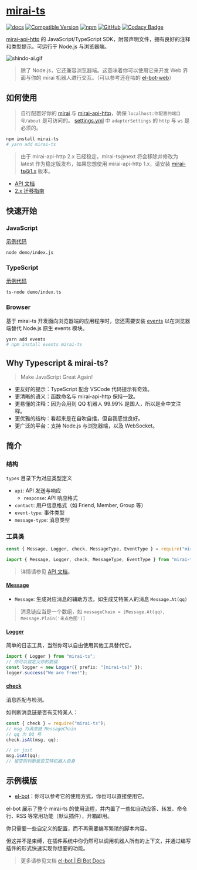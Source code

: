 # [mirai-ts](https://github.com/YunYouJun/mirai-ts)

[![docs](https://github.com/YunYouJun/mirai-ts/workflows/docs/badge.svg)](https://www.yunyoujun.cn/mirai-ts/)
[![Compatible Version](https://img.shields.io/badge/mirai--api--http-v2.3.3-blue)](https://github.com/project-mirai/mirai-api-http)
[![npm](https://img.shields.io/npm/v/mirai-ts)](https://www.npmjs.com/package/mirai-ts)
[![GitHub](https://img.shields.io/github/license/YunYouJun/mirai-ts)](https://github.com/YunYouJun/mirai-ts)
[![Codacy Badge](https://app.codacy.com/project/badge/Grade/9b332231afb643df83b59cc8b4188278)](https://www.codacy.com/gh/YunYouJun/mirai-ts/dashboard?utm_source=github.com&utm_medium=referral&utm_content=YunYouJun/mirai-ts&utm_campaign=Badge_Grade)

<!-- [![GitHub release (latest SemVer)](https://img.shields.io/github/v/release/project-mirai/mirai-api-http?label=mirai-api-http)](https://github.com/project-mirai/mirai-api-http) -->

[mirai-api-http](https://github.com/mamoe/mirai-api-http) 的 JavaScript/TypeScript SDK，附带声明文件，拥有良好的注释和类型提示。可运行于 Node.js 与浏览器端。

![shindo-ai.gif](https://user-images.githubusercontent.com/25154432/110353530-1f9de280-8072-11eb-94b0-addcd8ca1ca4.png)

> 除了 Node.js，它还兼容浏览器端。这意味着你可以使用它来开发 Web 界面与你的 mirai 机器人进行交互。（可以参考还在咕的 [el-bot-web](https://github.com/ElpsyCN/el-bot-web)）

## 如何使用

> 自行配置好你的 [mirai](https://github.com/mamoe/mirai) 与 [mirai-api-http](https://github.com/project-mirai/mirai-api-http)，确保 `localhost:你配置的端口号/about` 是可访问的。
> [settings.yml](https://github.com/project-mirai/mirai-api-http#settingyml%E6%A8%A1%E6%9D%BF) 中 `adapterSettings` 的 `http` 与 `ws` 是必须的。

```sh
npm install mirai-ts
# yarn add mirai-ts
```

> 由于 mirai-api-http 2.x 已经稳定，mirai-ts@next 将会移除并修改为 latest 作为稳定版发布，如果您想使用 mirai-api-http 1.x，请安装 [mirai-ts@1.x](https://www.npmjs.com/package/mirai-ts/v/1.1.1) 版本。

- [API 文档](https://www.yunyoujun.cn/mirai-ts/)
- [2.x 迁移指南](./migrate.md)

## 快速开始

### JavaScript

[示例代码](./demo/index.js)

```sh
node demo/index.js
```

### TypeScript

[示例代码](./demo/index.ts)

```sh
ts-node demo/index.ts
```

### Browser

基于 mirai-ts 开发面向浏览器端的应用程序时，您还需要安装 [events](https://github.com/browserify/events) 以在浏览器端替代 Node.js 原生 events 模块。

```sh
yarn add events
# npm install events mirai-ts
```

## Why Typescript & mirai-ts?

> Make JavaScript Great Again!

- 更友好的提示：TypeScript 配合 VSCode 代码提示有奇效。
- 更清晰的语义：函数命名与 mirai-api-http 保持一致。
- 更易懂的注释：因为会用到 QQ 机器人 99.99% 是国人，所以是全中文注释。
- 更优雅的结构：看起来是在自吹自擂，但自我感觉良好。
- 更广泛的平台：支持 Node.js 与浏览器端，以及 WebSocket。

## 简介

### 结构

`types` 目录下为对应类型定义

- `api`: API 发送与响应
  - `response`: API 响应格式
- `contact`: 用户信息格式（如 Friend, Member, Group 等）
- `event-type`: 事件类型
- `message-type`: 消息类型

### 工具类

```js
const { Message, Logger, check, MessageType, EventType } = require("mirai-ts");
```

```ts
import { Message, Logger, check, MessageType, EventType } from "mirai-ts";
```

> 详情请参见 [API 文档](https://www.yunyoujun.cn/mirai-ts/)。

#### [Message](https://www.yunyoujun.cn/mirai-ts/modules.html#message)

- `Message`: 生成对应消息的辅助方法，如生成艾特某人的消息 `Message.At(qq)`

> 消息链应当是一个数组，如 `messageChain = [Message.At(qq), Message.Plain('来点色图')]`

#### [Logger](https://www.yunyoujun.cn/mirai-ts/classes/logger.html)

简单的日志工具，当然你可以自由使用其他工具替代它。

```ts
import { Logger } from "mirai-ts";
// 你可以自定义你的前缀
const logger = new Logger({ prefix: "[mirai-ts]" });
logger.success("We are free!");
```

#### [check](https://www.yunyoujun.cn/mirai-ts/modules/check.html)

消息匹配与检测。

如判断消息链是否有艾特某人：

```js
const { check } = require("mirai-ts");
// msg 为消息链 MessageChain
// qq 为 QQ 号
check.isAt(msg, qq);

// or just
msg.isAt(qq);
// 留空则判断是否艾特机器人自身
```

## 示例模版

- [el-bot](https://github.com/YunYouJun/el-bot/)：你可以参考它的使用方式，你也可以直接使用它。

el-bot 展示了整个 mirai-ts 的使用流程，并内置了一些如自动应答、转发、命令行、RSS 等常用功能（默认插件），开箱即用。

你只需要一些自定义的配置，而不再需要编写繁琐的脚本内容。

但这并不是束缚，在插件系统中你仍然可以调用机器人所有的上下文，并通过编写插件的形式快速实现你想要的功能。

> 更多请参见文档 [el-bot | El Bot Docs](https://docs.bot.elpsy.cn/)
